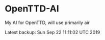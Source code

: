 # OpenTTD-AI
My AI for OpenTTD, will use primarily air

Latest backup: Sun Sep 22 11:11:02 UTC 2019
